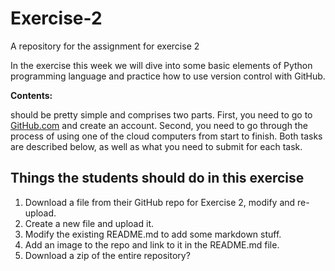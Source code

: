 # Exercise-2
A repository for the assignment for exercise 2

In the exercise this week we will dive into some basic elements of Python programming language and practice how to use version control with GitHub.
  
**Contents:**



should be pretty simple and comprises two parts.
First, you need to go to [GitHub.com](https://www.github.com) and create an account. 
Second, you need to go through the process of using one of the cloud computers from start to finish. 
Both tasks are described below, as well as what you need to submit for each task.

## Things the students should do in this exercise
1. Download a file from their GitHub repo for Exercise 2, modify and re-upload.
2. Create a new file and upload it.
3. Modify the existing README.md to add some markdown stuff.
4. Add an image to the repo and link to it in the README.md file.
5. Download a zip of the entire repository?
